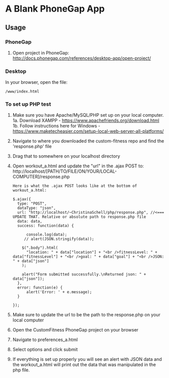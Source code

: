 # A Blank PhoneGap App

## Usage

### PhoneGap 

   1. Open project in PhoneGap: http://docs.phonegap.com/references/desktop-app/open-project/

### Desktop

In your browser, open the file:

    /www/index.html

 ### To set up PHP test
 
 1. Make sure you have Apache/MySQL/PHP set up on your local computer.
 	1a. Download XAMPP  - https://www.apachefriends.org/download.html
 	1b. Follow instructions here for Windows - https://www.maketecheasier.com/setup-local-web-server-all-platforms/
 2. Navigate to where you downloaded the custom-fitness repo and find the 'response.php' file
 3. Drag that to somewhere on your localhost directory
 4. Open workout_a.html and update the "url" in the .ajax POST to: http://localhost/[PATH/TO/FILE/ON/YOUR/LOCAL-COMPUTER]/response.php 

 		Here is what the .ajax POST looks like at the bottom of workout_a.html: 

 		$.ajax({
          type: "POST",
          dataType: "json",
          url: "http://localhost/~ChristinaSchell/php/response.php", //<=== UPDATE THAT. Relative or absolute path to response.php file
          data: data,
          success: function(data) {

              console.log(data);
             // alert(JSON.stringify(data));

            $(".body").html(
              "location: " + data["location"] + "<br />fitnessLevel: " + data["fitnessLevel"] + "<br />goal: " + data["goal"] + "<br />JSON: " + data["json"]
            );

            alert("Form submitted successfully.\nReturned json: " + data["json"]);
          },
          error: function(e) {
              alert('Error: ' + e.message);
          }

        });

 5. Make sure to update the url to be the path to the response.php on your local computer
 6. Open the CustomFitness PhoneGap project on your browser
 7. Navigate to preferences_a.html
 8. Select options and click submit
 9. If everything is set up properly you will see an alert with JSON data and the workout_a.html will print out the data that was manipulated in the php file.  

